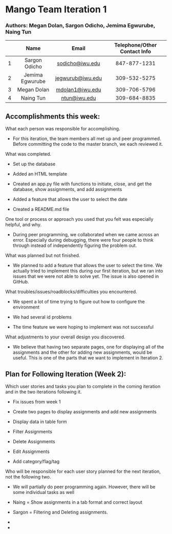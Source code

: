 # Mango Team Iteration 1

### Authors: Megan Dolan, Sargon Odicho, Jemima Egwurube, Naing Tun

|   | Name            | Email            | Telephone/Other Contact Info  |
|:---| :------------: | :--------------: | :----------: |
| 1 | Sargon Odicho   | sodicho@iwu.edu  | 847-877-1231 |
| 2 | Jemima Egwurube | jegwurub@iwu.edu | 309-532-5275 |
| 3 | Megan Dolan     | mdolan1@iwu.edu  | 309-706-5796 |
| 4 | Naing Tun 	  | ntun@iwu.edu	 | 309-684-8835 |

## Accomplishments this week:

What each person was responsible for accomplishing.

+ For this iteration, the team members all met up and peer programmed. Before committing 
the code to the master branch, we each reviewed it.

What was completed.

+ Set up the database

+ Added an HTML template

+ Created an app.py file with functions to initiate, close, and get the database,
show assignments, and add assignments

+ Added a feature that allows the user to select the date

+ Created a README.md file

One tool or process or approach you used that you felt was especially helpful, and why.

+ During peer programming, we collaborated when we came across an error.
Especially during debugging, there were four people to think through instead of 
independently figuring the problem out. 

What was planned but not finished.

+ We planned to add a feature that allows the user to select the time. 
We actually tried to implement this during our first iteration, but we ran
into issues that we were not able to solve yet. The issue is also opened in GitHub.

What troubles/issues/roadblocks/difficulties you encountered.

+ We spent a lot of time trying to figure out how to configure the environment

+ We had several id problems

+ The time feature we were hoping to implement was not successful

What adjustments to your overall design you discovered.

+ We believe that having two separate pages, one for displaying all of the assignments
and the other for adding new assignments, would be useful. This is one of the 
parts that we want to implement in Iteration 2.

## Plan for Following Iteration (Week 2):

Which user stories and tasks you plan to complete in the coming iteration and in the two iterations following it.

+ Fix issues from week 1

+ Create two pages to display assignments and add new assignments

+ Display data in table form

+ Filter Assignments

+ Delete Assignments

+ Edit Assignments

+ Add category/flag/tag

Who will be responsible for each user story planned for the next iteration, not the following two.

+ We will partially do peer programming again. However, there will be some individual tasks as well

+ Naing = Show assignments in a tab format and correct layout

+ Sargon = Filtering and Deleting assignments.

+

+